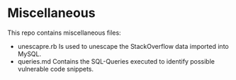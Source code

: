 # Miscellaneous
This repo contains miscellaneous files:
- unescapre.rb Is used to unescape the StackOverflow data imported into MySQL.
- queries.md Contains the SQL-Queries executed to identify possible vulnerable code snippets.
